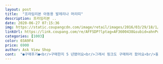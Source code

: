 ```yaml
---
layout: post 
title:  "프라임리본 아동용 발레리나 머리띠" 
description: 프라임리본 ..
date: 2020-06-27 07:15:36 
img: https://static.coupangcdn.com/image/retail/images/2016/03/29/18/1/e5d61aea-7da9-4117-aba0-50b7d94db766.jpg 
linkUrl: https://link.coupang.com/re/AFFSDP?lptag=AF3600438&subid=ahnPublicAsk&pageKey=2504241&itemId=11535489&vendorItemId=3017434010&traceid=V0-113-4e90b0abf4afb6ca 
categories: [1003] 
color: 03A9F4 
price: 6900 
author: Ask View Shop 
cont:  "●구매후기●<br/>구매한지 5 년됐어요<br/>그래서 핑크도 구매하러 왔어요<br/>돌때 구매했는데 6세되서 지금 너무 잘 하고있어요<br/>리본소재나 다 좋은데 잘 흘러내려요.<br/><br/>리본이 크지만 (8세 울애가 얼굴이 작은편이라 이점도 참고하세요)<br/>리본크기가 궁금하신다면 ^^<br/>불편한거 딱 싫어하는아인데 일단 하루종일 하고있어도 귓뒤가 안아프데요<br/>옆모습,앞모습 이미지참조 하세요.<br/><br/>원피스랑 잘 어울림<br/>이뻣어요ㅎㅎ.<br/> 아직 12개월한텐 커요.<br/> 돌잔치용으로 사용.<br/>.<br/>지금은 잃어버림ㅜㅜ<br/>이음부분 마무리만 잘했더라면 더예뻤으텐데 이점 아쉬워요.<br/><br/>초등 2학년까지는 잘 사용 할듯.<br/><br/>" 
---
```

